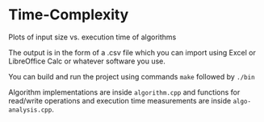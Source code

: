 # Time-Complexity
Plots of input size vs. execution time of algorithms

The output is in the form of a .csv file which you can import using Excel or LibreOffice Calc or whatever software you use.

You can build and run the project using commands `make` followed by `./bin`

Algorithm implementations are inside `algorithm.cpp` and functions for read/write operations and execution time measurements are inside `algo-analysis.cpp`.
